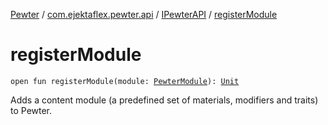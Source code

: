 [Pewter](../../index.md) / [com.ejektaflex.pewter.api](../index.md) / [IPewterAPI](index.md) / [registerModule](./register-module.md)

# registerModule

`open fun registerModule(module: `[`PewterModule`](../../com.ejektaflex.pewter.api.core/-pewter-module/index.md)`): `[`Unit`](https://kotlinlang.org/api/latest/jvm/stdlib/kotlin/-unit/index.html)

Adds a content module (a predefined set of materials, modifiers and
traits) to Pewter.

